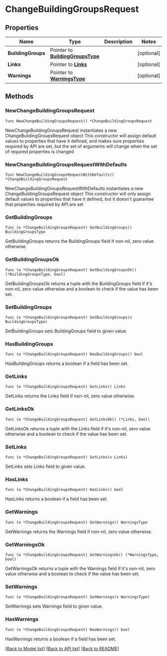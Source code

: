 # ChangeBuildingGroupsRequest

## Properties

Name | Type | Description | Notes
------------ | ------------- | ------------- | -------------
**BuildingGroups** | Pointer to [**BuildingGroupsType**](BuildingGroupsType.md) |  | [optional] 
**Links** | Pointer to [**Links**](Links.md) |  | [optional] 
**Warnings** | Pointer to [**WarningsType**](WarningsType.md) |  | [optional] 

## Methods

### NewChangeBuildingGroupsRequest

`func NewChangeBuildingGroupsRequest() *ChangeBuildingGroupsRequest`

NewChangeBuildingGroupsRequest instantiates a new ChangeBuildingGroupsRequest object
This constructor will assign default values to properties that have it defined,
and makes sure properties required by API are set, but the set of arguments
will change when the set of required properties is changed

### NewChangeBuildingGroupsRequestWithDefaults

`func NewChangeBuildingGroupsRequestWithDefaults() *ChangeBuildingGroupsRequest`

NewChangeBuildingGroupsRequestWithDefaults instantiates a new ChangeBuildingGroupsRequest object
This constructor will only assign default values to properties that have it defined,
but it doesn't guarantee that properties required by API are set

### GetBuildingGroups

`func (o *ChangeBuildingGroupsRequest) GetBuildingGroups() BuildingGroupsType`

GetBuildingGroups returns the BuildingGroups field if non-nil, zero value otherwise.

### GetBuildingGroupsOk

`func (o *ChangeBuildingGroupsRequest) GetBuildingGroupsOk() (*BuildingGroupsType, bool)`

GetBuildingGroupsOk returns a tuple with the BuildingGroups field if it's non-nil, zero value otherwise
and a boolean to check if the value has been set.

### SetBuildingGroups

`func (o *ChangeBuildingGroupsRequest) SetBuildingGroups(v BuildingGroupsType)`

SetBuildingGroups sets BuildingGroups field to given value.

### HasBuildingGroups

`func (o *ChangeBuildingGroupsRequest) HasBuildingGroups() bool`

HasBuildingGroups returns a boolean if a field has been set.

### GetLinks

`func (o *ChangeBuildingGroupsRequest) GetLinks() Links`

GetLinks returns the Links field if non-nil, zero value otherwise.

### GetLinksOk

`func (o *ChangeBuildingGroupsRequest) GetLinksOk() (*Links, bool)`

GetLinksOk returns a tuple with the Links field if it's non-nil, zero value otherwise
and a boolean to check if the value has been set.

### SetLinks

`func (o *ChangeBuildingGroupsRequest) SetLinks(v Links)`

SetLinks sets Links field to given value.

### HasLinks

`func (o *ChangeBuildingGroupsRequest) HasLinks() bool`

HasLinks returns a boolean if a field has been set.

### GetWarnings

`func (o *ChangeBuildingGroupsRequest) GetWarnings() WarningsType`

GetWarnings returns the Warnings field if non-nil, zero value otherwise.

### GetWarningsOk

`func (o *ChangeBuildingGroupsRequest) GetWarningsOk() (*WarningsType, bool)`

GetWarningsOk returns a tuple with the Warnings field if it's non-nil, zero value otherwise
and a boolean to check if the value has been set.

### SetWarnings

`func (o *ChangeBuildingGroupsRequest) SetWarnings(v WarningsType)`

SetWarnings sets Warnings field to given value.

### HasWarnings

`func (o *ChangeBuildingGroupsRequest) HasWarnings() bool`

HasWarnings returns a boolean if a field has been set.


[[Back to Model list]](../README.md#documentation-for-models) [[Back to API list]](../README.md#documentation-for-api-endpoints) [[Back to README]](../README.md)


